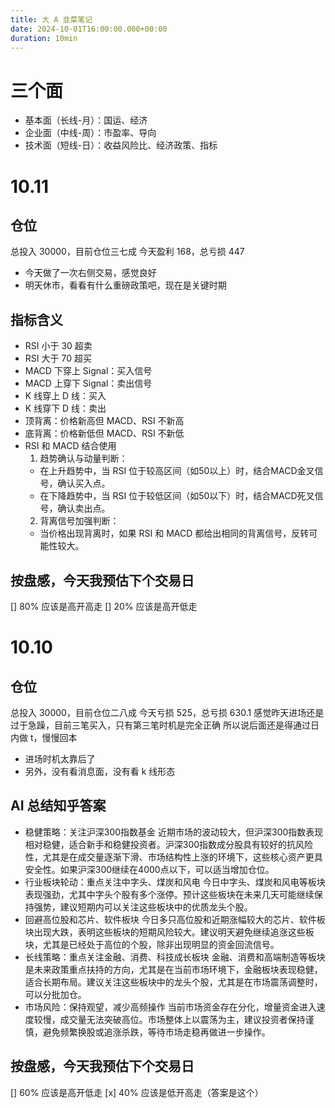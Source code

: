```yaml
---
title: 大 A 韭菜笔记
date: 2024-10-01T16:00:00.000+00:00
duration: 10min
---
```


# 三个面

- 基本面（长线-月）：国运、经济
- 企业面（中线-周）：市盈率、导向
- 技术面（短线-日）：收益风险比、经济政策、指标

# 10.11

## 仓位

总投入 30000，目前仓位三七成
今天盈利 168，总亏损 447

- 今天做了一次右侧交易，感觉良好
- 明天休市，看看有什么重磅政策吧，现在是关键时期

## 指标含义

- RSI 小于 30 超卖
- RSI 大于 70 超买
- MACD 下穿上 Signal：买入信号
- MACD 上穿下 Signal：卖出信号
- K 线穿上 D 线：买入
- K 线穿下 D 线：卖出
- 顶背离：价格新高但 MACD、RSI 不新高
- 底背离：价格新低但 MACD、RSI 不新低
- RSI 和 MACD 结合使用
  1. 趋势确认与动量判断：
  - 在上升趋势中，当 RSI 位于较高区间（如50以上）时，结合MACD金叉信号，确认买入点。
  - 在下降趋势中，当 RSI 位于较低区间（如50以下）时，结合MACD死叉信号，确认卖出点。
  2. 背离信号加强判断：
  - 当价格出现背离时，如果 RSI 和 MACD 都给出相同的背离信号，反转可能性较大。

## 按盘感，今天我预估下个交易日

[] 80% 应该是高开高走
[] 20% 应该是高开低走

# 10.10

## 仓位

总投入 30000，目前仓位二八成
今天亏损 525，总亏损 630.1
感觉昨天进场还是过于急躁，目前三笔买入，只有第三笔时机是完全正确
所以说后面还是得通过日内做 t，慢慢回本

- 进场时机太靠后了
- 另外，没有看消息面，没有看 k 线形态

## AI 总结知乎答案

- 稳健策略：关注沪深300指数基金 近期市场的波动较大，但沪深300指数表现相对稳健，适合新手和稳健投资者。沪深300指数成分股具有较好的抗风险性，尤其是在成交量逐渐下滑、市场结构性上涨的环境下，这些核心资产更具安全性。如果沪深300继续在4000点以下，可以适当增加仓位。
- 行业板块轮动：重点关注中字头、煤炭和风电 今日中字头、煤炭和风电等板块表现强劲，尤其中字头个股有多个涨停。预计这些板块在未来几天可能继续保持强势，建议短期内可以关注这些板块中的优质龙头个股。
- 回避高位股和芯片、软件板块 今日多只高位股和近期涨幅较大的芯片、软件板块出现大跌，表明这些板块的短期风险较大。建议明天避免继续追涨这些板块，尤其是已经处于高位的个股，除非出现明显的资金回流信号。
- 长线策略：重点关注金融、消费、科技成长板块 金融、消费和高端制造等板块是未来政策重点扶持的方向，尤其是在当前市场环境下，金融板块表现稳健，适合长期布局。建议关注这些板块中的龙头个股，尤其是在市场震荡调整时，可以分批加仓。
- 市场风险：保持观望，减少高频操作 当前市场资金存在分化，增量资金进入速度较慢，成交量无法突破高位。市场整体上以震荡为主，建议投资者保持谨慎，避免频繁换股或追涨杀跌，等待市场走稳再做进一步操作。

## 按盘感，今天我预估下个交易日

[] 60% 应该是高开低走
[x] 40% 应该是低开高走（答案是这个）
